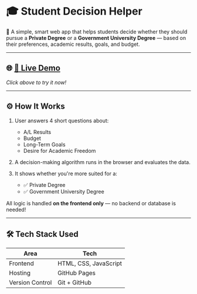 # 🎓 Student Decision Helper

🧠 A simple, smart web app that helps students decide whether they should pursue a **Private Degree** or a **Government University Degree** — based on their preferences, academic results, goals, and budget.

---

## 🌐 [🚀 Live Demo](https://Sandadinu.github.io/student-decision-helper/)  
*Click above to try it now!*

---

## ⚙️ How It Works

1. User answers 4 short questions about:
   - A/L Results
   - Budget
   - Long-Term Goals
   - Desire for Academic Freedom

2. A decision-making algorithm runs in the browser and evaluates the data.

3. It shows whether you're more suited for a:
   - ✅ Private Degree  
   - ✅ Government University Degree

All logic is handled **on the frontend only** — no backend or database is needed!

---

## 🛠️ Tech Stack Used

| Area      | Tech                      |
|-----------|---------------------------|
| Frontend  | HTML, CSS, JavaScript     |
| Hosting   | GitHub Pages              |
| Version Control | Git + GitHub        |
